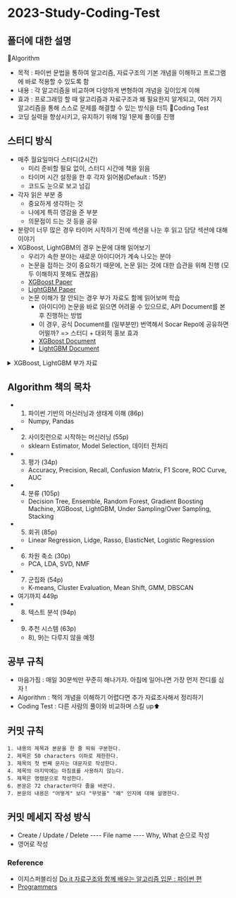 # 2023-Study-Coding-Test

## 폴더에 대한 설명
📁Algorithm
- 목적 : 파이썬 문법을 통하여 알고리즘, 자료구조의 기본 개념을 이해하고 프로그램에 바로 적용할 수 있도록 함
- 내용 : 각 알고리즘을 비교하며 다양하게 변형하여 개념을 깊이있게 이해
- 효과 : 프로그래밍 할 때 알고리즘과 자료구조과 왜 필요한지 알게되고, 여러 가지 알고리즘을 통해 스스로 문제를 해결할 수 있는 방식을 터득
📁Coding Test
- 코딩 실력을 향상시키고, 유지하기 위해 1일 1문제 풀이를 진행


## 스터디 방식
- 매주 월요일마다 스터디(2시간)
	- 미리 준비할 필요 없이, 스터디 시간에 책을 읽음
	- 타이머 시간 설정을 한 후 각자 읽어봄(Default : 15분)
	- 코드도 눈으로 보고 넘김
- 각자 읽은 부분 중
	- 중요하게 생각하는 것
	- 나에게 특히 영감을 준 부분
	- 의문점이 드는 것 등을 공유
- 분량이 너무 많은 경우 타이머 시작하기 전에 섹션을 나눈 후 읽고 담당 섹션에 대해 이야기
- XGBoost, LightGBM의 경우 논문에 대해 읽어보기
	- 우리가 속한 분야는 새로운 아이디어가 계속 나오는 분야
	- 논문을 접하는 것이 중요하기 때문에, 논문 읽는 것에 대한 습관을 위해 진행 (모두 이해하지 못해도 괜찮음)
	- [XGBoost Paper](https://arxiv.org/abs/1603.02754)
	- [LightGBM Paper](https://papers.nips.cc/paper/6907-lightgbm-a-highly-efficient-gradient-boosting-decision-tree.pdf)
	- 논문 이해가 잘 안되는 경우 부가 자료도 함께 읽어보며 학습
        - (아이디어) 논문을 바로 읽으면 어려울 수 있으므로, API Document를 본 후 진행하는 방법
        - 이 경우, 공식 Document를 (일부분만) 번역해서 Socar Repo에 공유하면 어떨까? => 스터디 + 대외적 홍보 효과
        - [XGBoost Document](https://xgboost.readthedocs.io/en/latest/index.html)
        - [LightGBM Document](https://lightgbm.readthedocs.io/en/latest/)

<details><summary>XGBoost, LightGBM 부가 자료</summary>
<p>
	
- [XGBoost 관련 글](https://brunch.co.kr/@snobberys/137)
- [LightGBM 번역 글](https://aldente0630.github.io/data-science/2018/06/29/highly-efficient-gbdt.html)
- [XGBoost, LightGBM 파라미터 설명 글](https://sites.google.com/view/lauraepp/parameters)
- [Introduction to Boosted Trees PPT](https://homes.cs.washington.edu/~tqchen/pdf/BoostedTree.pdf?fbclid=IwAR0gGntURg4U24l6Fit-DLpVNBb_BtgMjzlSg3NYdb8jI44JLHLH-0Zluis)
- [CatBoost vs LightGBM vs XGBoost 비교 글](https://towardsdatascience.com/catboost-vs-light-gbm-vs-xgboost-5f93620723db)
	
</p>
</details> 


## Algorithm 책의 목차
- 1) 파이썬 기반의 머신러닝과 생태계 이해 (86p)
	- Numpy, Pandas 
- 2) 사이킷런으로 시작하는 머신러닝 (55p)
	- sklearn Estimator, Model Selection, 데이터 전처리 
- 3) 평가 (34p)
	- Accuracy, Precision, Recall, Confusion Matrix, F1 Score, ROC Curve, AUC 
- 4) 분류 (105p)
	- Decision Tree, Ensemble, Random Forest, Gradient Boosting Machine, XGBoost, LightGBM, Under Sampling/Over Sampling, Stacking 
- 5) 회귀 (85p)
	- Linear Regression, Lidge, Rasso, ElasticNet, Logistic Regression 
- 6) 차원 축소 (30p)
	- PCA, LDA, SVD, NMF 
- 7) 군집화 (54p)
	- K-means, Cluster Evaluation, Mean Shift, GMM, DBSCAN 
- 여기까지 449p
- 8) 텍스트 분석 (94p)
- 9) 추천 시스템 (63p)
	- 8), 9)는 다루지 않을 예정

## 공부 규칙
- 마음가짐 : 매일 30분씩만 꾸준히 해나가자. 아침에 일어나면 가장 먼저 잔디를 심자 !
- Algorithm : 책의 개념을 이해하기 어렵다면 추가 자료조사해서 정리하기
- Coding Test : 다른 사람의 풀이와 비교하며 스킬 up⬆


## 커밋 규칙
    1. 내용의 제목과 본문을 한 줄 띄워 구분한다.
    2. 제목은 50 characters 이하로 제한한다.
    3. 제목의 첫 번째 문자는 대문자로 작성한다.
    4. 제목의 마지막에는 마침표를 사용하지 않는다.
    5. 제목은 명령문으로 작성한다.
    6. 본문은 72 character마다 줄을 바꾼다.
    7. 본문의 내용은 "어떻게" 보다 "무엇을" "왜" 인지에 대해 설명한다.
    

## 커밋 메세지 작성 방식
- Create / Update / Delete ---- File name ---- Why, What 순으로 작성
- 영어로 작성

	
### Reference
- 이지스퍼블리싱 [Do it 자료구조와 함께 배우는 알고리즘 입문 : 파이썬 편](https://github.com/easysIT/doit_dsalgo_with_python)
- [Programmers](https://school.programmers.co.kr/)
